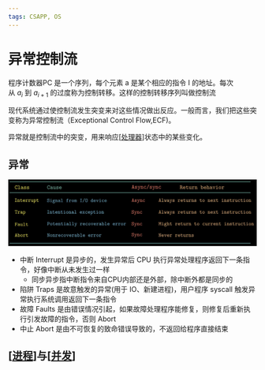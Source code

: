 ```yaml
---
tags: CSAPP, OS
---
```

# 异常控制流

程序计数器PC 是一个序列，每个元素 a 是某个相应的指令 I 的地址。每次从 $a_i$ 到 $a_{i+1}$ 的过度称为控制转移。这样的控制转移序列叫做控制流

现代系统通过使控制流发生突变来对这些情况做出反应。一般而言，我们把这些突变称为异常控制流（Exceptional Control Flow,ECF)。

异常就是控制流中的突变，用来响应[[处理器]]状态中的某些变化。

## 异常

![exceptions分类](./../../attachments/exceptions.png)

- 中断 Interrupt 是异步的，发生异常后 CPU 执行异常处理程序返回下一条指令，好像中断从未发生过一样
  - 同步异步指中断指令来自CPU内部还是外部，除中断外都是同步的
- 陷阱 Traps 是故意触发的异常(用于 IO、新建进程)，用户程序 syscall 触发异常执行系统调用返回下一条指令
- 故障 Faults 是由错误情况引起，如果故障处理程序能修复，则修复后重新执行引发故障的指令，否则 Abort
- 中止 Abort 是由不可恢复的致命错误导致的，不返回给程序直接结束

## [[进程]]与[[并发]]

[//begin]: # "Autogenerated link references for markdown compatibility"
[处理器]: 处理器.md "处理器体系结构"
[进程]: <../operating system/进程.md> "进程"
[并发]: 并发.md "并发"
[//end]: # "Autogenerated link references"
